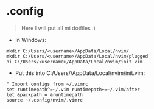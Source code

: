 # .config
> Here I will put all mi dotfiles :)

* In Windows:
```
mkdir C:/Users/<username>/AppData/Local/nvim/
mkdir C:/Users/<username>/AppData/Local/nvim/plugged
ni C:/Users/<username>/AppData/Local/nvim/init.vim
```
  * Put this into C:/Users/<username>/AppData/Local/nvim/init.vim:
  ```
  " Import configs from ~/.vimrc
  set runtimepath^=~/.vim runtimepath+=~/.vim/after
  let &packpath = &runtimepath
  source ~/.config/nvim/.vimrc
  ```
